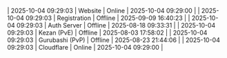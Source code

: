 | 2025-10-04 09:29:03 | Website | Online | 2025-10-04 09:29:00 |
| 2025-10-04 09:29:03 | Registration | Offline | 2025-09-09 16:40:23 |
| 2025-10-04 09:29:03 | Auth Server | Offline | 2025-08-18 09:33:31 |
| 2025-10-04 09:29:03 | Kezan (PvE) | Offline | 2025-08-03 17:58:02 |
| 2025-10-04 09:29:03 | Gurubashi (PvP) | Offline | 2025-08-23 21:44:06 |
| 2025-10-04 09:29:03 | Cloudflare | Online | 2025-10-04 09:29:00 |
